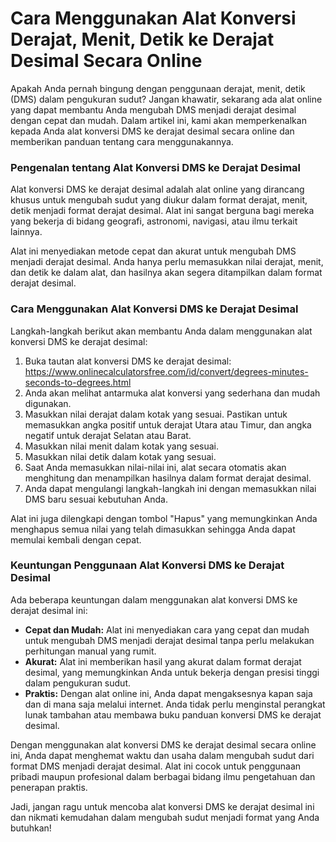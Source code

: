 Cara Menggunakan Alat Konversi Derajat, Menit, Detik ke Derajat Desimal Secara Online
=====================================================================================

Apakah Anda pernah bingung dengan penggunaan derajat, menit, detik (DMS) dalam pengukuran sudut? Jangan khawatir, sekarang ada alat online yang dapat membantu Anda mengubah DMS menjadi derajat desimal dengan cepat dan mudah. Dalam artikel ini, kami akan memperkenalkan kepada Anda alat konversi DMS ke derajat desimal secara online dan memberikan panduan tentang cara menggunakannya.

### Pengenalan tentang Alat Konversi DMS ke Derajat Desimal

Alat konversi DMS ke derajat desimal adalah alat online yang dirancang khusus untuk mengubah sudut yang diukur dalam format derajat, menit, detik menjadi format derajat desimal. Alat ini sangat berguna bagi mereka yang bekerja di bidang geografi, astronomi, navigasi, atau ilmu terkait lainnya.

Alat ini menyediakan metode cepat dan akurat untuk mengubah DMS menjadi derajat desimal. Anda hanya perlu memasukkan nilai derajat, menit, dan detik ke dalam alat, dan hasilnya akan segera ditampilkan dalam format derajat desimal.

### Cara Menggunakan Alat Konversi DMS ke Derajat Desimal

Langkah-langkah berikut akan membantu Anda dalam menggunakan alat konversi DMS ke derajat desimal:

1. Buka tautan alat konversi DMS ke derajat desimal: <https://www.onlinecalculatorsfree.com/id/convert/degrees-minutes-seconds-to-degrees.html>
2. Anda akan melihat antarmuka alat konversi yang sederhana dan mudah digunakan.
3. Masukkan nilai derajat dalam kotak yang sesuai. Pastikan untuk memasukkan angka positif untuk derajat Utara atau Timur, dan angka negatif untuk derajat Selatan atau Barat.
4. Masukkan nilai menit dalam kotak yang sesuai.
5. Masukkan nilai detik dalam kotak yang sesuai.
6. Saat Anda memasukkan nilai-nilai ini, alat secara otomatis akan menghitung dan menampilkan hasilnya dalam format derajat desimal.
7. Anda dapat mengulangi langkah-langkah ini dengan memasukkan nilai DMS baru sesuai kebutuhan Anda.

Alat ini juga dilengkapi dengan tombol "Hapus" yang memungkinkan Anda menghapus semua nilai yang telah dimasukkan sehingga Anda dapat memulai kembali dengan cepat.

### Keuntungan Penggunaan Alat Konversi DMS ke Derajat Desimal

Ada beberapa keuntungan dalam menggunakan alat konversi DMS ke derajat desimal ini:

- **Cepat dan Mudah:** Alat ini menyediakan cara yang cepat dan mudah untuk mengubah DMS menjadi derajat desimal tanpa perlu melakukan perhitungan manual yang rumit.
- **Akurat:** Alat ini memberikan hasil yang akurat dalam format derajat desimal, yang memungkinkan Anda untuk bekerja dengan presisi tinggi dalam pengukuran sudut.
- **Praktis:** Dengan alat online ini, Anda dapat mengaksesnya kapan saja dan di mana saja melalui internet. Anda tidak perlu menginstal perangkat lunak tambahan atau membawa buku panduan konversi DMS ke derajat desimal.

Dengan menggunakan alat konversi DMS ke derajat desimal secara online ini, Anda dapat menghemat waktu dan usaha dalam mengubah sudut dari format DMS menjadi derajat desimal. Alat ini cocok untuk penggunaan pribadi maupun profesional dalam berbagai bidang ilmu pengetahuan dan penerapan praktis.

Jadi, jangan ragu untuk mencoba alat konversi DMS ke derajat desimal ini dan nikmati kemudahan dalam mengubah sudut menjadi format yang Anda butuhkan!